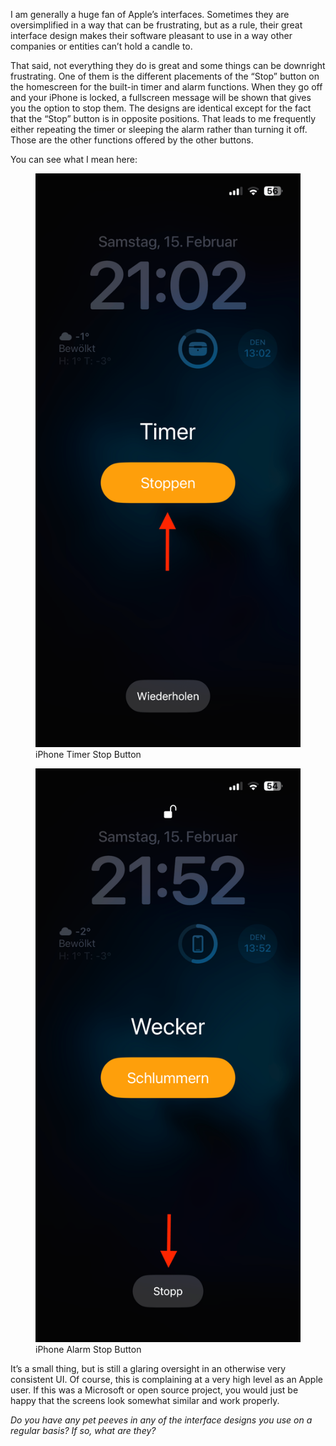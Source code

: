 I am generally a huge fan of Apple’s interfaces. Sometimes they are oversimplified in a way that can be frustrating, but as a rule, their great interface design makes their software pleasant to use in a way other companies or entities can’t hold a candle to.

That said, not everything they do is great and some things can be downright frustrating. One of them is the different placements of the “Stop” button on the homescreen for the built-in timer and alarm functions. When they go off and your iPhone is locked, a fullscreen message will be shown that gives you the option to stop them. The designs are identical except for the fact that the “Stop” button is in opposite positions. That leads to me frequently either repeating the timer or sleeping the alarm rather than turning it off. Those are the other functions offered by the other buttons.

You can see what I mean here:

<figure><img loading="lazy" decoding="async" src="IMG_5001-1.png" alt="iPhone Timer Stop Button"><figcaption>iPhone Timer Stop Button</figcaption></figure>

<figure><img loading="lazy" decoding="async" src="IMG_5002.png" alt="iPhone Alarm Stop Button"><figcaption>iPhone Alarm Stop Button</figcaption></figure>

It’s a small thing, but is still a glaring oversight in an otherwise very consistent UI. Of course, this is complaining at a very high level as an Apple user. If this was a Microsoft or open source project, you would just be happy that the screens look somewhat similar and work properly.

*Do you have any pet peeves in any of the interface designs you use on a regular basis? If so, what are they?*